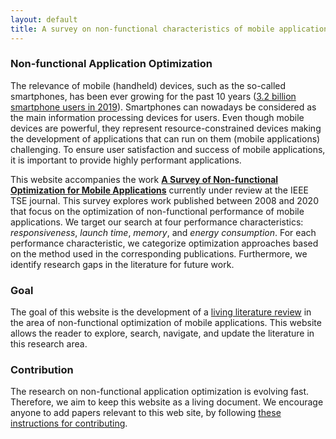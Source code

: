 ```yaml
---
layout: default
title: A survey on non-functional characteristics of mobile applications
---
```


### Non-functional Application Optimization

The relevance of mobile (handheld) devices, such as the so-called smartphones,
has been ever growing for the past 10 years
([3.2 billion smartphone users in 2019](https://www.statista.com/statistics/330695/number-of-smartphone-users-worldwide/)).
Smartphones can nowadays be considered as the main information processing devices for users.
Even though mobile devices are powerful,
they represent resource-constrained devices making the development of applications
that can run on them (mobile applications) challenging.
To ensure user satisfaction and success of mobile applications,
it is important to provide highly performant applications.

This website accompanies the work [**A Survey of Non-functional Optimization for Mobile Applications**](https://solar.cs.ucl.ac.uk/os/app_optimization.html) currently under review at the IEEE TSE journal. This survey explores work published between 2008 and 2020 that focus on the optimization of non-functional performance of mobile applications.  We target our search at four performance characteristics: _responsiveness_, _launch time_, _memory_, and _energy consumption_. For each performance characteristic, we categorize optimization approaches based on the method used in the corresponding publications. Furthermore, we identify research gaps in the literature for future work.

### Goal

The goal of this website is the development of a [living literature review](https://en.wikipedia.org/wiki/Living_review)
in the area of non-functional optimization of mobile applications.
This website allows the reader to explore, search, navigate, and update the literature
in this research area.

### Contribution

The research on non-functional application optimization is evolving fast.
Therefore, we aim to keep this website as a living document.
We encourage anyone to add papers relevant to this web site,
by following [these instructions for contributing](https://solar.cs.ucl.ac.uk/appoptimization.github.io/contribution.html).
